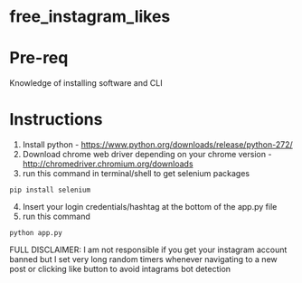 # free_instagram_likes

# Pre-req
Knowledge of installing software and CLI

# Instructions

1. Install python - https://www.python.org/downloads/release/python-272/
2. Download chrome web driver depending on your chrome version - http://chromedriver.chromium.org/downloads
3. run this command in terminal/shell to get selenium packages 
```
pip install selenium
```
4. Insert your login credentials/hashtag at the bottom of the app.py file
5. run this command
```
python app.py
```

FULL DISCLAIMER:
I am not responsible if you get your instagram account banned but I set very long random timers whenever navigating to a new post or clicking like button to avoid intagrams bot detection
